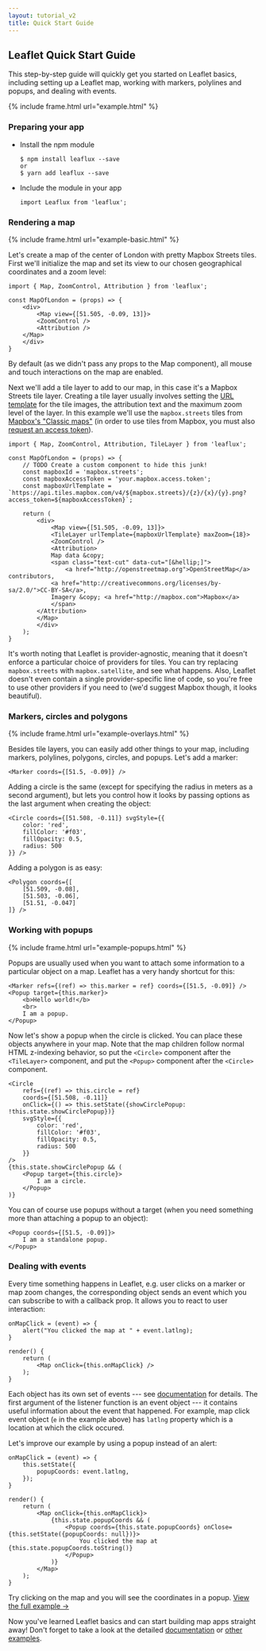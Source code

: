 ```yaml
---
layout: tutorial_v2
title: Quick Start Guide
---
```


## Leaflet Quick Start Guide

This step-by-step guide will quickly get you started on Leaflet basics, including setting up a Leaflet map, working with markers, polylines and popups, and dealing with events.

{% include frame.html url="example.html" %}

### Preparing your app

* Install the npm module

      $ npm install leaflux --save
      or
      $ yarn add leaflux --save

* Include the module in your app

      import Leaflux from 'leaflux';
      
### Rendering a map

{% include frame.html url="example-basic.html" %}

Let's create a map of the center of London with pretty Mapbox Streets tiles. First we'll initialize the map and set its view to our chosen geographical coordinates and a zoom level:
	
	import { Map, ZoomControl, Attribution } from 'leaflux';
	
	const MapOfLondon = (props) => {
	    <div>
	        <Map view={[51.505, -0.09, 13]}>
		    <ZoomControl />
		    <Attribution />
		</Map>
	    </div>
	}

By default (as we didn't pass any props to the Map component), all mouse and touch interactions on the map are enabled.

Next we'll add a tile layer to add to our map, in this case it's a Mapbox Streets tile layer. Creating a tile layer usually involves setting the [URL template](http://leafletjs.com/reference.html#url-template) for the tile images, the attribution text and the maximum zoom level of the layer. In this example we'll use the `mapbox.streets` tiles from [Mapbox's "Classic maps"](https://www.mapbox.com/api-documentation/#maps) (in order to use tiles from Mapbox, you must also [request an access token](https://www.mapbox.com/studio/account/tokens/)).

	import { Map, ZoomControl, Attribution, TileLayer } from 'leaflux';
	
	const MapOfLondon = (props) => {
	    // TODO Create a custom component to hide this junk!
	    const mapboxId = 'mapbox.streets';
	    const mapboxAccessToken = 'your.mapbox.access.token';
	    const mapboxUrlTemplate = `https://api.tiles.mapbox.com/v4/${mapbox.streets}/{z}/{x}/{y}.png?access_token=${mapboxAccessToken}`;
	    
	    return (
	        <div>
	            <Map view={[51.505, -0.09, 13]}>
		        <TileLayer urlTemplate={mapboxUrlTemplate} maxZoom={18}>
		        <ZoomControl />
		        <Attribution>
			    Map data &copy;
			    <span class="text-cut" data-cut="[&hellip;]">
			    	<a href="http://openstreetmap.org">OpenStreetMap</a> contributors,
				<a href="http://creativecommons.org/licenses/by-sa/2.0/">CC-BY-SA</a>,
				Imagery &copy; <a href="http://mapbox.com">Mapbox</a>
			    </span>
			</Attribution>
		    </Map>
	        </div>
	    );
	}

It's worth noting that Leaflet is provider-agnostic, meaning that it doesn't enforce a particular choice of providers for tiles. You can try replacing `mapbox.streets` with `mapbox.satellite`, and see what happens. Also, Leaflet doesn't even contain a single provider-specific line of code, so you're free to use other providers if you need to (we'd suggest Mapbox though, it looks beautiful).


### Markers, circles and polygons

{% include frame.html url="example-overlays.html" %}


Besides tile layers, you can easily add other things to your map, including markers, polylines, polygons, circles, and popups. Let's add a marker:

	<Marker coords={[51.5, -0.09]} />

Adding a circle is the same (except for specifying the radius in meters as a second argument), but lets you control how it looks by passing options as the last argument when creating the object:

	<Circle coords={[51.508, -0.11]} svgStyle={{
		color: 'red',
		fillColor: '#f03',
		fillOpacity: 0.5,
		radius: 500
	}} />

Adding a polygon is as easy:

	<Polygon coords={[
		[51.509, -0.08],
		[51.503, -0.06],
		[51.51, -0.047]
	]} />


### Working with popups

{% include frame.html url="example-popups.html" %}

Popups are usually used when you want to attach some information to a particular object on a map. Leaflet has a very handy shortcut for this:

	<Marker refs={(ref) => this.marker = ref} coords={[51.5, -0.09]} />
	<Popup target={this.marker}>
		<b>Hello world!</b>
		<br>
		I am a popup.
	</Popup>

Now let's show a popup when the circle is clicked. You can place these objects anywhere in your map.  Note that the map children follow normal HTML z-indexing behavior, so put the `<Circle>` component after the `<TileLayer>` component, and put the `<Popup>` component after the `<Circle>` component.

	<Circle 
		refs={(ref) => this.circle = ref}
		coords={[51.508, -0.11]} 
		onClick={() => this.setState({showCirclePopup: !this.state.showCirclePopup})}
		svgStyle={{
			color: 'red',
			fillColor: '#f03',
			fillOpacity: 0.5,
			radius: 500
		}} 
	/>
	{this.state.showCirclePopup && (
		<Popup target={this.circle}>
			I am a circle.
		</Popup>
	)}

You can of course use popups without a target (when you need something more than attaching a popup to an object):

	<Popup coords={[51.5, -0.09]}>
		I am a standalone popup.
	</Popup>

### Dealing with events

Every time something happens in Leaflet, e.g. user clicks on a marker or map zoom changes, the corresponding object sends an event which you can subscribe to with a callback prop. It allows you to react to user interaction:

	onMapClick = (event) => {
		alert("You clicked the map at " + event.latlng);
	}
	
	render() {
		return (
			<Map onClick={this.onMapClick} />
		);
	}

Each object has its own set of events --- see [documentation](../../reference.html) for details. The first argument of the listener function is an event object --- it contains useful information about the event that happened. For example, map click event object (`e` in the example above) has `latlng` property which is a location at which the click occured.

Let's improve our example by using a popup instead of an alert:

	onMapClick = (event) => {
		this.setState({
			popupCoords: event.latlng,
		});
	}
	
	render() {
		return (
			<Map onClick={this.onMapClick}>
				{this.state.popupCoords && (
					<Popup coords={this.state.popupCoords} onClose={this.setState({popupCoords: null})}>
						You clicked the map at {this.state.popupCoords.toString()}
					</Popup>
				)}
			</Map>
		);
	}

Try clicking on the map and you will see the coordinates in a popup. <a target="_blank" href="example.html">View the full example &rarr;</a>

Now you've learned Leaflet basics and can start building map apps straight away! Don't forget to take a look at the detailed <a href="../../reference.html">documentation</a> or <a href="../../examples.html">other examples</a>.

